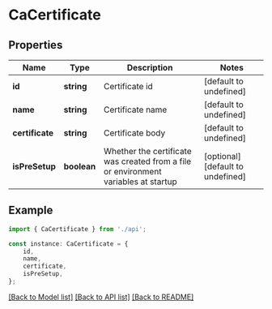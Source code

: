 # CaCertificate


## Properties

Name | Type | Description | Notes
------------ | ------------- | ------------- | -------------
**id** | **string** | Certificate id | [default to undefined]
**name** | **string** | Certificate name | [default to undefined]
**certificate** | **string** | Certificate body | [default to undefined]
**isPreSetup** | **boolean** | Whether the certificate was created from a file or environment variables at startup | [optional] [default to undefined]

## Example

```typescript
import { CaCertificate } from './api';

const instance: CaCertificate = {
    id,
    name,
    certificate,
    isPreSetup,
};
```

[[Back to Model list]](../README.md#documentation-for-models) [[Back to API list]](../README.md#documentation-for-api-endpoints) [[Back to README]](../README.md)
